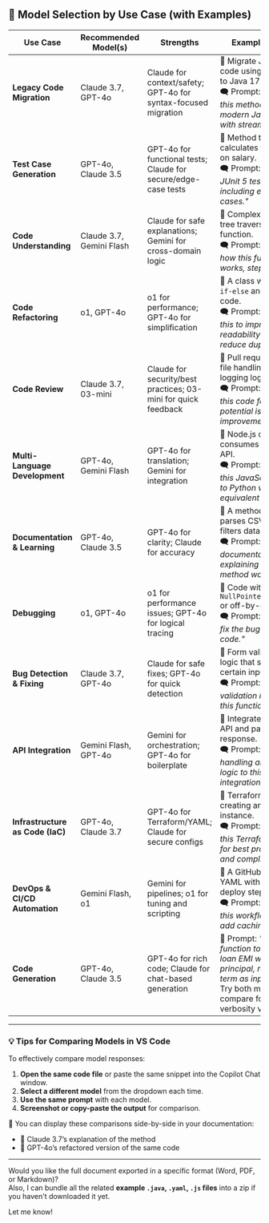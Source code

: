 

## 🧠 Model Selection by Use Case (with Examples)

| **Use Case**                  | **Recommended Model(s)**     | **Strengths**                                                   | **Example to Try**                                                                                                   |
|------------------------------|------------------------------|------------------------------------------------------------------|----------------------------------------------------------------------------------------------------------------------|
| **Legacy Code Migration**     | Claude 3.7, GPT-4o           | Claude for context/safety; GPT-4o for syntax-focused migration  | 🧾 Migrate Java 7 code using `for` loops to Java 17 streams. <br>🗨️ Prompt: *"Migrate this method to use modern Java syntax with streams."* |
| **Test Case Generation**      | GPT-4o, Claude 3.5           | GPT-4o for functional tests; Claude for secure/edge-case tests  | 🧾 Method that calculates tax based on salary. <br>🗨️ Prompt: *"Generate JUnit 5 test cases including edge cases."* |
| **Code Understanding**        | Claude 3.7, Gemini Flash     | Claude for safe explanations; Gemini for cross-domain logic     | 🧾 Complex recursive tree traversal function. <br>🗨️ Prompt: *"Explain how this function works, step by step."* |
| **Code Refactoring**          | o1, GPT-4o                   | o1 for performance; GPT-4o for simplification                   | 🧾 A class with nested `if-else` and repeated code. <br>🗨️ Prompt: *"Refactor this to improve readability and reduce duplication."* |
| **Code Review**               | Claude 3.7, 03-mini          | Claude for security/best practices; 03-mini for quick feedback  | 🧾 Pull request with file handling and logging logic. <br>🗨️ Prompt: *"Review this code for potential issues and improvements."* |
| **Multi-Language Development**| GPT-4o, Gemini Flash         | GPT-4o for translation; Gemini for integration                  | 🧾 Node.js code that consumes a REST API. <br>🗨️ Prompt: *"Convert this JavaScript code to Python with equivalent logic."* |
| **Documentation & Learning**  | GPT-4o, Claude 3.5           | GPT-4o for clarity; Claude for accuracy                         | 🧾 A method that parses CSV files and filters data. <br>🗨️ Prompt: *"Write documentation explaining how this method works."* |
| **Debugging**                 | o1, GPT-4o                   | o1 for performance issues; GPT-4o for logical tracing           | 🧾 Code with a `NullPointerException` or off-by-one bug. <br>🗨️ Prompt: *"Find and fix the bug in this code."* |
| **Bug Detection & Fixing**    | Claude 3.7, GPT-4o           | Claude for safe fixes; GPT-4o for quick detection               | 🧾 Form validation logic that skips certain inputs. <br>🗨️ Prompt: *"Fix any validation issues in this function."* |
| **API Integration**           | Gemini Flash, GPT-4o         | Gemini for orchestration; GPT-4o for boilerplate                | 🧾 Integrate a weather API and parse the response. <br>🗨️ Prompt: *"Add error handling and retry logic to this integration."* |
| **Infrastructure as Code (IaC)** | GPT-4o, Claude 3.7        | GPT-4o for Terraform/YAML; Claude for secure configs            | 🧾 Terraform file creating an EC2 instance. <br>🗨️ Prompt: *"Verify this Terraform script for best practices and compliance."* |
| **DevOps & CI/CD Automation** | Gemini Flash, o1             | Gemini for pipelines; o1 for tuning and scripting               | 🧾 A GitHub Actions YAML with build and deploy steps. <br>🗨️ Prompt: *"Optimize this workflow and add caching."* |
| **Code Generation**           | GPT-4o, Claude 3.5           | GPT-4o for rich code; Claude for chat-based generation          | 🧾 Prompt: *"Create a function to calculate loan EMI with principal, rate, and term as inputs."* <br>Try both models and compare for verbosity vs. clarity. |

---

### 💡 Tips for Comparing Models in VS Code

To effectively compare model responses:

1. **Open the same code file** or paste the same snippet into the Copilot Chat window.
2. **Select a different model** from the dropdown each time.
3. **Use the same prompt** with each model.
4. **Screenshot or copy-paste the output** for comparison.

📸 You can display these comparisons side-by-side in your documentation:
- 🧩 Claude 3.7’s explanation of the method
- 🧩 GPT-4o’s refactored version of the same code

---

Would you like the full document exported in a specific format (Word, PDF, or Markdown)?  
Also, I can bundle all the related **example `.java`, `.yaml`, `.js` files** into a zip if you haven't downloaded it yet.

Let me know!
